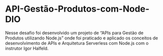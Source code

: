 # API-Gestão-Produtos-com-Node-DIO

Nesse desafio foi  desenvolvido um projeto de “APIs para Gestão de Produtos utilizando Node.js” onde 
foi praticado e aplicado os conceitos de desenvolvimento de APIs e Arquitetura Serverless com Node.js 
com o instrutor Igor Halfeld.
